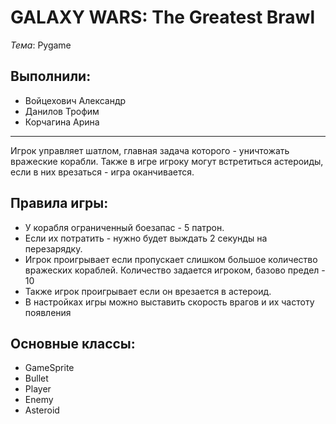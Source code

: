 ﻿# GALAXY WARS: The Greatest Brawl

*Тема*: Pygame

## Выполнили:
 - Войцехович Александр
 -   Данилов Трофим
 -    Корчагина Арина
 ---
 Игрок управляет шатлом, главная задача которого - уничтожать вражеские корабли. Также в игре игроку могут встретиться астероиды, если в них врезаться - игра оканчивается.
 ## Правила игры:
- У корабля ограниченный боезапас - 5 патрон.
 - Если их потратить - нужно будет выждать 2 секунды на перезарядку.
 - Игрок проигрывает если пропускает слишком большое количество вражеских кораблей. Количество задается игроком, базово предел - 10
 - Также игрок проигрывает если он врезается в астероид.
- В настройках игры можно выставить скорость врагов и их частоту появления
## Основные классы:
- GameSprite
 - Bullet
  - Player
   - Enemy
  - Asteroid
 


